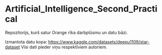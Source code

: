 # Artificial_Intelligence_Second_Practical
Repozitorijs, kurš satur Orange rīka darbplūsmu un datu bāzi.

Izmantota datu kopa: https://www.kaggle.com/datasets/deepu1109/star-dataset
Visi dati pieder viņu respektīviem autoriem.
